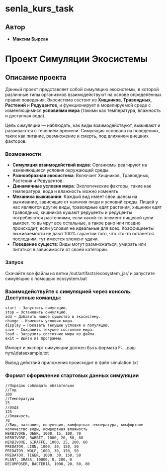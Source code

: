 # senla_kurs_task
## Автор

- **Максим Бырсан** 

# Проект Симуляции Экосистемы

## Описание проекта

Данный проект представляет собой симуляцию экосистемы, в которой различные типы организмов взаимодействуют на основе определённых правил поведения. Экосистема состоит из **Хищников**, **Травоядных**, **Растений** и **Редуцентов**, и функционирует в моделируемой среде с изменяющимися **условиями мира** (такими как температура, влажность и доступная вода).

Цель симуляции — наблюдать, как виды взаимодействуют, выживают и развиваются с течением времени. Симуляция основана на поведениях, таких как питание, размножение и смерть, под влиянием внешних факторов.

### Возможности

- **Симуляция взаимодействий видов**: Организмы реагируют на изменяющиеся условия окружающей среды.
- **Разнообразная экосистема**: Включает Хищников, Травоядных, Растения и Редуцентов.
- **Динамичные условия мира**: Экологические факторы, такие как температура, вода и влажность можно изменять
- **Механика выживания**: Каждый вид имеет свои шансы на выживание, зависящие от наличия пищи и условий среды. Пищей у нас являются другие виды, травоядные едят растения, хищники едят травоядных, хищников кушают редуценты и редуценты потребляются растениями, если какой-то элемент пищевой цепи вымрет, то вымрут все остальные, а такое рано или поздно происходит, если условия не идеальные для всех. Коэффициенты выживаемости не дают 100% гарантии того, что кто-то останется последним, тут имеется элемент удачи.
- **Поведение существ**: Виды могут размножаться, умирать или питаться в зависимости от своей категории.

### Запуск
Скачайте все файлы из ветки /out/artifacts/ecosystem_jar/ и запустите симуляцию с помощью ecosystem.bat

### Взаимодействуйте с симуляцией через консоль. Доступные команды:
```
start — Запустить симуляцию.
stop — Остановить симуляцию.
add — Добавить новое существо в экосистему.
change — Изменить условия мира.
display — Показать текущие условия и популяцию.
save — Сохранить текущее состояние мира.
load — Загрузить состояние мира из файла.
exit — Выйти из программы.
``` 

Импорт и экспорт симуляции должен быть формата
F:\....ваш путь\dataexample.txt

Вывод действий приложения происходит в файл simulation.txt

### Формат оформления стартовых данных симуляции
```
//Порядок соблюдать обязательно
//Год 
100
//Температура
25
//Вода
125
//Влажность
70
//Вид, название, популяция, комфортная температура, комфортное количество воды, комфортная влажность
HERBIVORE, DEER, 1000, 15, 100, 70
HERBIVORE, RABBIT, 1000, 20, 50, 80
HERBIVORE, GIRAFFE, 1000, 25, 200, 60
PREDATOR, LION, 1000, 30, 150, 50
PREDATOR, WOLF, 1000, 30, 150, 50
PREDATOR, TIGER, 1000, 30, 150, 50
PLANT, GRASS, 10000, 0, 200, 0
DECOMPOSER, BACTERIA, 1000, 20, 50, 80
```




